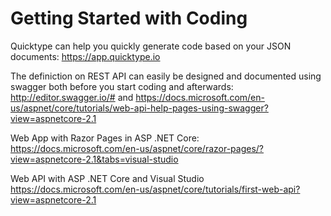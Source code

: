 # Getting Started with Coding

Quicktype can help you quickly generate code based on your JSON documents: https://app.quicktype.io

The definiction on REST API can easily be designed and documented using swagger both before you start coding and afterwards: http://editor.swagger.io/# and https://docs.microsoft.com/en-us/aspnet/core/tutorials/web-api-help-pages-using-swagger?view=aspnetcore-2.1 

Web App with Razor Pages in ASP .NET Core: https://docs.microsoft.com/en-us/aspnet/core/razor-pages/?view=aspnetcore-2.1&tabs=visual-studio

Web API with ASP .NET Core and Visual Studio https://docs.microsoft.com/en-us/aspnet/core/tutorials/first-web-api?view=aspnetcore-2.1
